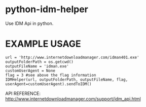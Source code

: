 # python-idm-helper
Use IDM Api in python.

# EXAMPLE USAGE
```
url = 'http://www.internetdownloadmanager.com/idman401.exe'
outputFolderPath = os.getcwd()
outputFileName = 'idman.exe'
customUserAgent = None
flag = 3 #see above the flag information
IDMHelper(url, outputFolderPath, outputFileName, flag, userAgent=customUserAgent).sendToIDM()
```

API REFERENCE: http://www.internetdownloadmanager.com/support/idm_api.html
